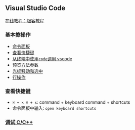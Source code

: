 ## Visual Studio Code

[在线教程：极客教程](https://geek-docs.com/vscode/vscode-tutorials/what-is-vscode.html)

### 基本擦操作

- [命令面板](./command_palette.md)
- [查看快捷键](#查看快捷键)
- [从终端中使用`code`调用 vscode](./start_from_shell.md)
- [预览方法参数](./preview_params.md)
- [光标移动和选中](./cursor_move.md)
- [行操作](line_edit.md)


### 查看快捷键

- `⌘ + k ⌘ + s`: command + keyboard command + shortcuts
- 命令面板中输入: `open keyboard shortcuts`

### [调试 C/C++](./debug_c_or_cpp/readme.md) 

